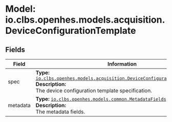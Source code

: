 # Model: io.clbs.openhes.models.acquisition.DeviceConfigurationTemplate

## Fields

| Field | Information |
| --- | --- |
| spec | <b>Type:</b> [`io.clbs.openhes.models.acquisition.DeviceConfigurationTemplateSpec`](model-io-clbs-openhes-models-acquisition-deviceconfigurationtemplatespec.md)<br><b>Description:</b><br>The device configuration template specification. |
| metadata | <b>Type:</b> [`io.clbs.openhes.models.common.MetadataFields`](model-io-clbs-openhes-models-common-metadatafields.md)<br><b>Description:</b><br>The metadata fields. |

